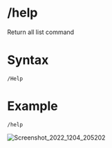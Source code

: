 # /help

Return all list command

# Syntax
```
/Help
```

# Example
```
/help
```
![Screenshot_2022_1204_205202](https://user-images.githubusercontent.com/63397756/205494581-ae170d5c-8980-4fe5-9d44-7c0d48cfc8dc.png)




